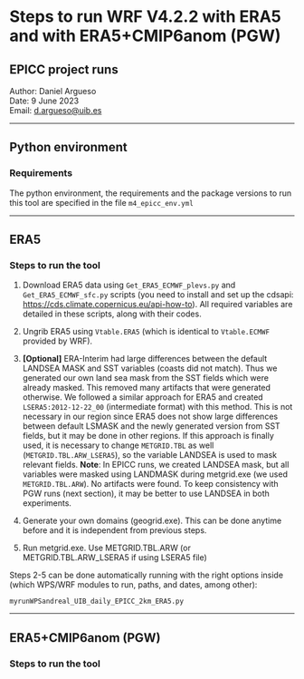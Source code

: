 # Steps to run WRF V4.2.2 with ERA5 and with ERA5+CMIP6anom (PGW)
## EPICC project runs

Author: Daniel Argueso <daniel>  
Date:   9 June 2023  
Email:  d.argueso@uib.es

---

## Python environment

### Requirements

The python environment, the requirements and the package versions to run this tool are specified in the file `m4_epicc_env.yml`

---

## ERA5
### Steps to run the tool

1. Download ERA5 data using `Get_ERA5_ECMWF_plevs.py` and `Get_ERA5_ECMWF_sfc.py` scripts (you need to install and set up the cdsapi: https://cds.climate.copernicus.eu/api-how-to). All required variables are detailed in these scripts, along with their codes. 

2. Ungrib ERA5 using `Vtable.ERA5` (which is identical to `Vtable.ECMWF` provided by WRF).

3. **[Optional]** ERA-Interim had large differences between the default LANDSEA MASK and SST variables (coasts did not match). Thus we generated our own land sea mask from the SST fields which were already masked. This removed many artifacts that were generated otherwise. We followed a similar approach for ERA5 and created `LSERA5:2012-12-22_00` (intermediate format) with this method. This is not necessary in our region since ERA5 does not show large differences between default LSMASK and the newly generated version from SST fields, but it may be done in other regions. If this approach is finally used, it is necessary to change `METGRID.TBL` as well (`METGRID.TBL.ARW_LSERA5`), so the variable LANDSEA is used to mask relevant fields. **Note**: In EPICC runs, we created LANDSEA mask, but all variables were masked using LANDMASK during metgrid.exe (we used `METGRID.TBL.ARW`). No artifacts were found. To keep consistency with PGW runs (next section), it may be better to use LANDSEA in both experiments. 

4. Generate your own domains (geogrid.exe). This can be done anytime before and it is independent from previous steps.

5. Run metgrid.exe. Use METGRID.TBL.ARW (or METGRID.TBL.ARW_LSERA5 if using LSERA5 file)

Steps 2-5 can be done automatically running with the right options inside (which WPS/WRF modules to run, paths, and dates, among other):

    myrunWPSandreal_UIB_daily_EPICC_2km_ERA5.py

---

## ERA5+CMIP6anom (PGW)
### Steps to run the tool


